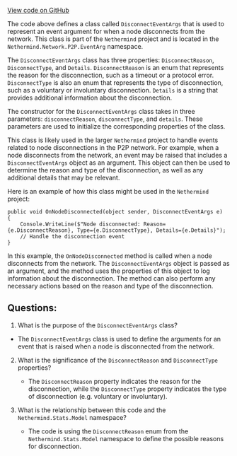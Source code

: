 [View code on GitHub](https://github.com/nethermindeth/nethermind/Nethermind.Network/P2P/EventArg/DisconnectEventArgs.cs)

The code above defines a class called `DisconnectEventArgs` that is used to represent an event argument for when a node disconnects from the network. This class is part of the `Nethermind` project and is located in the `Nethermind.Network.P2P.EventArg` namespace.

The `DisconnectEventArgs` class has three properties: `DisconnectReason`, `DisconnectType`, and `Details`. `DisconnectReason` is an enum that represents the reason for the disconnection, such as a timeout or a protocol error. `DisconnectType` is also an enum that represents the type of disconnection, such as a voluntary or involuntary disconnection. `Details` is a string that provides additional information about the disconnection.

The constructor for the `DisconnectEventArgs` class takes in three parameters: `disconnectReason`, `disconnectType`, and `details`. These parameters are used to initialize the corresponding properties of the class.

This class is likely used in the larger `Nethermind` project to handle events related to node disconnections in the P2P network. For example, when a node disconnects from the network, an event may be raised that includes a `DisconnectEventArgs` object as an argument. This object can then be used to determine the reason and type of the disconnection, as well as any additional details that may be relevant.

Here is an example of how this class might be used in the `Nethermind` project:

```
public void OnNodeDisconnected(object sender, DisconnectEventArgs e)
{
    Console.WriteLine($"Node disconnected: Reason={e.DisconnectReason}, Type={e.DisconnectType}, Details={e.Details}");
    // Handle the disconnection event
}
```

In this example, the `OnNodeDisconnected` method is called when a node disconnects from the network. The `DisconnectEventArgs` object is passed as an argument, and the method uses the properties of this object to log information about the disconnection. The method can also perform any necessary actions based on the reason and type of the disconnection.
## Questions: 
 1. What is the purpose of the `DisconnectEventArgs` class?
   - The `DisconnectEventArgs` class is used to define the arguments for an event that is raised when a node is disconnected from the network.

2. What is the significance of the `DisconnectReason` and `DisconnectType` properties?
   - The `DisconnectReason` property indicates the reason for the disconnection, while the `DisconnectType` property indicates the type of disconnection (e.g. voluntary or involuntary).
   
3. What is the relationship between this code and the `Nethermind.Stats.Model` namespace?
   - The code is using the `DisconnectReason` enum from the `Nethermind.Stats.Model` namespace to define the possible reasons for disconnection.